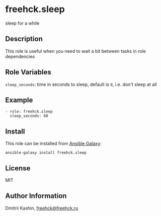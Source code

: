 freehck.sleep
=========

sleep for a while

Description
-----------

This role is useful when you need to wait a bit between tasks in role dependencies

Role Variables
--------------

`sleep_seconds`: time in seconds to sleep, default is `0`, i.e. don't sleep at all

Example
-------

    - role: freehck.sleep
      sleep_seconds: 60

Install
-------

This role can be installed from [Ansible Galaxy](https://galaxy.ansible.com/):

`ansible-galaxy install freehck.sleep`

License
-------

MIT

Author Information
------------------

Dmitrii Kashin, <freehck@freehck.ru>
